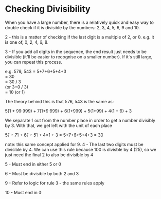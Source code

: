 # Checking Divisibility

When you have a large number, there is a relatively quick and easy way to double check if it is divisible by the numbers: 2, 3, 4, 5, 6, 9 and 10.

2 - this is a matter of checking if the last digit is a multiple of 2, or 0. e.g. it is one of, 0, 2, 4, 6, 8.

3 - If you add all digits in the sequence, the end result just needs to be divisible (it'll be easier to recognise on a smaller number). If it's still large, you can repeat this process.

e.g. 576, 543 = 5+7+6+5+4+3  
= 30  
= 30 / 3   
(or 3+0 / 3)  
= 10 (or 1)

The theory behind this is that 576, 543 is the same as:

5(1 + 99 999) + 7(1+9 999) + 6(1+999) + 5(1+99) + 4(1 + 9) + 3

We separate 1 out from the number place in order to get a number divisibly by 3. With that, we get left with the unit of each place

5*1 + 7*1 + 6*1 + 5*1 + 4*1 + 3
= 5+7+6+5+4+3
= 30

note: this same concept applied for 9.
4 - The last two digits must be divisible by 4. We can use this rule because 100 is divisble by 4 (25), so we just need the final 2 to also be divisible by 4  

5 - Must end in either 5 or 0

6 - Must be divisible by both 2 and 3

9 - Refer to logic for rule 3 - the same rules apply

10 - Must end in 0
